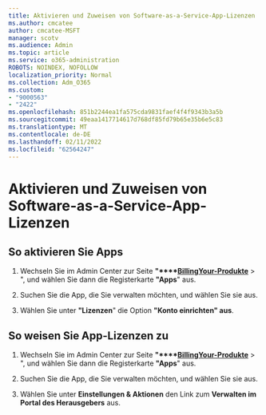 ```yaml
---
title: Aktivieren und Zuweisen von Software-as-a-Service-App-Lizenzen
ms.author: cmcatee
author: cmcatee-MSFT
manager: scotv
ms.audience: Admin
ms.topic: article
ms.service: o365-administration
ROBOTS: NOINDEX, NOFOLLOW
localization_priority: Normal
ms.collection: Adm_O365
ms.custom:
- "9000563"
- "2422"
ms.openlocfilehash: 851b2244ea1fa575cda9831faef4f4f9343b3a5b
ms.sourcegitcommit: 49eaa1417714617d768df85fd79b65e35b6e5c83
ms.translationtype: MT
ms.contentlocale: de-DE
ms.lasthandoff: 02/11/2022
ms.locfileid: "62564247"
---
```

# <a name="activate-and-assign-software-as-a-service-app-licenses"></a>Aktivieren und Zuweisen von Software-as-a-Service-App-Lizenzen 

## <a name="to-activate-apps"></a>So aktivieren Sie Apps

1. Wechseln Sie im Admin Center zur Seite **"****[BillingYour-Produkte](https://go.microsoft.com/fwlink/p/?linkid=842054)** > ", und wählen Sie dann die Registerkarte **"Apps**" aus.

2. Suchen Sie die App, die Sie verwalten möchten, und wählen Sie sie aus.

3. Wählen Sie unter **"Lizenzen**" die Option **"Konto einrichten" aus**.  

## <a name="to-assign-app-licenses"></a>So weisen Sie App-Lizenzen zu

1. Wechseln Sie im Admin Center zur Seite **"****[BillingYour-Produkte](https://go.microsoft.com/fwlink/p/?linkid=842054)** > ", und wählen Sie dann die Registerkarte **"Apps**" aus.

2. Suchen Sie die App, die Sie verwalten möchten, und wählen Sie sie aus.  

3. Wählen Sie unter **Einstellungen & Aktionen** den Link zum **Verwalten im Portal des Herausgebers** aus.